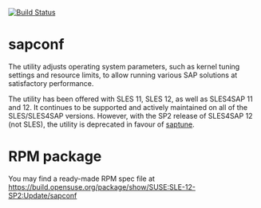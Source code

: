 [![Build Status](https://travis-ci.org/SUSE/sapconf.svg?branch=master)](https://travis-ci.org/SUSE/sapconf)

# sapconf
The utility adjusts operating system parameters, such as kernel tuning settings and resource limits, to allow running various SAP solutions at satisfactory performance.

The utility has been offered with SLES 11, SLES 12, as well as SLES4SAP 11 and 12. It continues to be supported and actively maintained on all of the SLES/SLES4SAP versions. However, with the SP2 release of SLES4SAP 12 (not SLES), the utility is deprecated in favour of [saptune](https://github.com/SUSE/saptune).

# RPM package
You may find a ready-made RPM spec file at https://build.opensuse.org/package/show/SUSE:SLE-12-SP2:Update/sapconf
